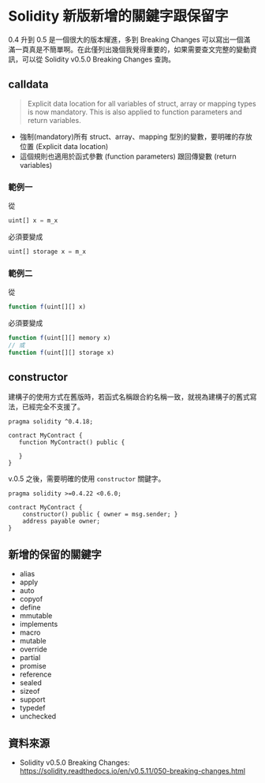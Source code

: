 # Solidity 新版新增的關鍵字跟保留字

0.4 升到 0.5 是一個很大的版本耀進，多到 Breaking Changes 可以寫出一個滿滿一頁真是不簡單啊。在此僅列出幾個我覺得重要的，如果需要查文完整的變動資訊，可以從 Solidity v0.5.0 Breaking Changes 查詢。

## calldata

> Explicit data location for all variables of struct, array or mapping types is now mandatory. This is also applied to function parameters and return variables.

- 強制(mandatory)所有 struct、array、mapping 型別的變數，要明確的存放位置 (Explicit data location)
- 這個規則也適用於函式參數 (function parameters) 跟回傳變數 (return variables)

### 範例一

從

```js
uint[] x = m_x
```

必須要變成

```js
uint[] storage x = m_x
```

### 範例二

從

```js
function f(uint[][] x)
```

必須要變成

```js
function f(uint[][] memory x)
// 或
function f(uint[][] storage x)
```

<!-- function f(uint[][] calldata x)? -->

<!-- - Note that external functions require parameters with a data location of calldata. -->

## constructor

建構子的使用方式在舊版時，若函式名稱跟合約名稱一致，就視為建構子的舊式寫法，已經完全不支援了。

```sol
pragma solidity ^0.4.18;

contract MyContract {
   function MyContract() public {

   }
}
```

v.0.5 之後，需要明確的使用 `constructor` 關鍵字。

```sol
pragma solidity >=0.4.22 <0.6.0;

contract MyContract {
    constructor() public { owner = msg.sender; }
    address payable owner;
}
```

<!-- - [Contracts](https://solidity.readthedocs.io/en/v0.5.3/contracts.html) -->

## 新增的保留的關鍵字

- alias
- apply
- auto
- copyof
- define
- mmutable
- implements
- macro
- mutable
- override
- partial
- promise
- reference
- sealed
- sizeof
- support
- typedef
- unchecked

## 資料來源

- Solidity v0.5.0 Breaking Changes: <https://solidity.readthedocs.io/en/v0.5.11/050-breaking-changes.html>

